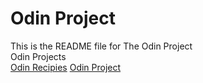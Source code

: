 # Odin Project
This is the README file for The Odin Project<br>
Odin Projects<br>
[Odin Recipies](./odin-recipes/index.html)
[Odin Project](./temp/index.html)